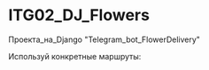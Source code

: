 # ITG02_DJ_Flowers
 Проекта_на_Django "Telegram_bot_FlowerDelivery"



Используй конкретные маршруты:

